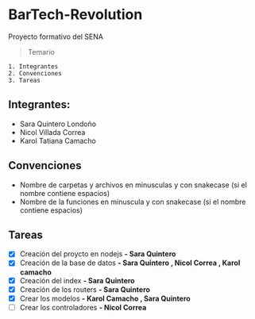 # BarTech-Revolution
Proyecto formativo del SENA
> Temario
```
1. Integrantes
2. Convenciones
3. Tareas
```

## Integrantes:
- Sara Quintero Londoño
- Nicol Villada Correa
- Karol Tatiana Camacho 
  
## Convenciones
- Nombre de carpetas y archivos en minusculas y con snakecase (si el nombre contiene espacios)
- Nombre de la funciones en minuscula y con snakecase (si el nombre contiene espacios)

## Tareas
- [X] Creación del proycto en nodejs **- Sara Quintero** 
- [X] Creación de la base de datos **- Sara Quintero , Nicol Correa , Karol camacho**
- [X] Creación del index **- Sara Quintero**
- [X] Creación de los routers **- Sara Quintero**
- [X] Crear los modelos **- Karol Camacho , Sara Quintero**
- [ ] Crear los controladores **- Nicol Correa**
